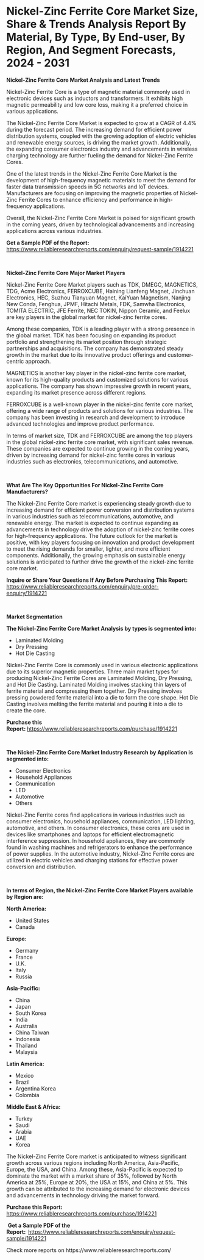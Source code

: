 <p><h1>Nickel-Zinc Ferrite Core Market Size, Share & Trends Analysis Report By Material, By Type, By End-user, By Region, And Segment Forecasts, 2024 - 2031</h1></p><p><strong>Nickel-Zinc Ferrite Core Market Analysis and Latest Trends</strong></p>
<p><p>Nickel-Zinc Ferrite Core is a type of magnetic material commonly used in electronic devices such as inductors and transformers. It exhibits high magnetic permeability and low core loss, making it a preferred choice in various applications.</p><p>The Nickel-Zinc Ferrite Core Market is expected to grow at a CAGR of 4.4% during the forecast period. The increasing demand for efficient power distribution systems, coupled with the growing adoption of electric vehicles and renewable energy sources, is driving the market growth. Additionally, the expanding consumer electronics industry and advancements in wireless charging technology are further fueling the demand for Nickel-Zinc Ferrite Cores.</p><p>One of the latest trends in the Nickel-Zinc Ferrite Core Market is the development of high-frequency magnetic materials to meet the demand for faster data transmission speeds in 5G networks and IoT devices. Manufacturers are focusing on improving the magnetic properties of Nickel-Zinc Ferrite Cores to enhance efficiency and performance in high-frequency applications.</p><p>Overall, the Nickel-Zinc Ferrite Core Market is poised for significant growth in the coming years, driven by technological advancements and increasing applications across various industries.</p></p>
<p><strong>Get a Sample PDF of the Report:&nbsp;</strong> <a href="https://www.reliableresearchreports.com/enquiry/request-sample/1914221">https://www.reliableresearchreports.com/enquiry/request-sample/1914221</a></p>
<p>&nbsp;</p>
<p><strong>Nickel-Zinc Ferrite Core Major Market Players</strong></p>
<p><p>Nickel-Zinc Ferrite Core Market players such as TDK, DMEGC, MAGNETICS, TDG, Acme Electronics, FERROXCUBE, Haining Lianfeng Magnet, Jinchuan Electronics, HEC, Suzhou Tianyuan Magnet, KaiYuan Magnetism, Nanjing New Conda, Fenghua, JPMF, Hitachi Metals, FDK, Samwha Electronics, TOMITA ELECTRIC, JFE Ferrite, NEC TOKIN, Nippon Ceramic, and Feelux are key players in the global market for nickel-zinc ferrite cores.</p><p>Among these companies, TDK is a leading player with a strong presence in the global market. TDK has been focusing on expanding its product portfolio and strengthening its market position through strategic partnerships and acquisitions. The company has demonstrated steady growth in the market due to its innovative product offerings and customer-centric approach.</p><p>MAGNETICS is another key player in the nickel-zinc ferrite core market, known for its high-quality products and customized solutions for various applications. The company has shown impressive growth in recent years, expanding its market presence across different regions.</p><p>FERROXCUBE is a well-known player in the nickel-zinc ferrite core market, offering a wide range of products and solutions for various industries. The company has been investing in research and development to introduce advanced technologies and improve product performance.</p><p>In terms of market size, TDK and FERROXCUBE are among the top players in the global nickel-zinc ferrite core market, with significant sales revenue. These companies are expected to continue growing in the coming years, driven by increasing demand for nickel-zinc ferrite cores in various industries such as electronics, telecommunications, and automotive.</p></p>
<p>&nbsp;</p>
<p><strong>What Are The Key Opportunities For Nickel-Zinc Ferrite Core Manufacturers?</strong></p>
<p><p>The Nickel-Zinc Ferrite Core market is experiencing steady growth due to increasing demand for efficient power conversion and distribution systems in various industries such as telecommunications, automotive, and renewable energy. The market is expected to continue expanding as advancements in technology drive the adoption of nickel-zinc ferrite cores for high-frequency applications. The future outlook for the market is positive, with key players focusing on innovation and product development to meet the rising demands for smaller, lighter, and more efficient components. Additionally, the growing emphasis on sustainable energy solutions is anticipated to further drive the growth of the nickel-zinc ferrite core market.</p></p>
<p><strong>Inquire or Share Your Questions If Any Before Purchasing This Report:</strong> <a href="https://www.reliableresearchreports.com/enquiry/pre-order-enquiry/1914221">https://www.reliableresearchreports.com/enquiry/pre-order-enquiry/1914221</a></p>
<p>&nbsp;</p>
<p><strong>Market Segmentation</strong></p>
<p><strong>The Nickel-Zinc Ferrite Core Market Analysis by types is segmented into:</strong></p>
<p><ul><li>Laminated Molding</li><li>Dry Pressing</li><li>Hot Die Casting</li></ul></p>
<p><p>Nickel-Zinc Ferrite Core is commonly used in various electronic applications due to its superior magnetic properties. Three main market types for producing Nickel-Zinc Ferrite Cores are Laminated Molding, Dry Pressing, and Hot Die Casting. Laminated Molding involves stacking thin layers of ferrite material and compressing them together. Dry Pressing involves pressing powdered ferrite material into a die to form the core shape. Hot Die Casting involves melting the ferrite material and pouring it into a die to create the core.</p></p>
<p><strong>Purchase this Report:&nbsp;</strong><a href="https://www.reliableresearchreports.com/purchase/1914221">https://www.reliableresearchreports.com/purchase/1914221</a></p>
<p>&nbsp;</p>
<p><strong>The Nickel-Zinc Ferrite Core Market Industry Research by Application is segmented into:</strong></p>
<p><ul><li>Consumer Electronics</li><li>Household Appliances</li><li>Communication</li><li>LED</li><li>Automotive</li><li>Others</li></ul></p>
<p><p>Nickel-Zinc Ferrite cores find applications in various industries such as consumer electronics, household appliances, communication, LED lighting, automotive, and others. In consumer electronics, these cores are used in devices like smartphones and laptops for efficient electromagnetic interference suppression. In household appliances, they are commonly found in washing machines and refrigerators to enhance the performance of power supplies. In the automotive industry, Nickel-Zinc Ferrite cores are utilized in electric vehicles and charging stations for effective power conversion and distribution.</p></p>
<p>&nbsp;</p>
<p><strong>In terms of Region, the Nickel-Zinc Ferrite Core Market Players available by Region are:</strong></p>
<p>
    <p> <strong> North America: </strong>
        <ul>
            <li>United States</li>
            <li>Canada</li>
        </ul>
        </p> 
    <p> <strong> Europe: </strong>
        <ul>
            <li>Germany</li>
            <li>France</li>
            <li>U.K.</li>
            <li>Italy</li>
            <li>Russia</li>
        </ul>
        </p> 
    <p> <strong> Asia-Pacific: </strong>
        <ul>
            <li>China</li>
            <li>Japan</li>
            <li>South Korea</li>
            <li>India</li>
            <li>Australia</li>
            <li>China Taiwan</li>
            <li>Indonesia</li>
            <li>Thailand</li>
            <li>Malaysia</li>
        </ul>
        </p> 
    <p> <strong> Latin America: </strong>
        <ul>
            <li>Mexico</li>
            <li>Brazil</li>
            <li>Argentina Korea</li>
            <li>Colombia</li>
        </ul>
        </p> 
    <p> <strong> Middle East & Africa: </strong>
        <ul>
            <li>Turkey</li>
            <li>Saudi</li>
            <li>Arabia</li>
            <li>UAE</li>
            <li>Korea</li>
        </ul>
    </p>
    </p>
<p><p>The Nickel-Zinc Ferrite Core market is anticipated to witness significant growth across various regions including North America, Asia-Pacific, Europe, the USA, and China. Among these, Asia-Pacific is expected to dominate the market with a market share of 35%, followed by North America at 25%, Europe at 20%, the USA at 15%, and China at 5%. This growth can be attributed to the increasing demand for electronic devices and advancements in technology driving the market forward.</p></p>
<p><strong>Purchase this Report: </strong><a href="https://www.reliableresearchreports.com/purchase/1914221">https://www.reliableresearchreports.com/purchase/1914221</a></p>
<p>&nbsp;<strong>Get a Sample PDF of the Report:&nbsp;&nbsp;</strong><a href="https://www.reliableresearchreports.com/enquiry/request-sample/1914221">https://www.reliableresearchreports.com/enquiry/request-sample/1914221</a></p>
<p><strong></strong></p>
<p>Check more reports on https://www.reliableresearchreports.com/</p>